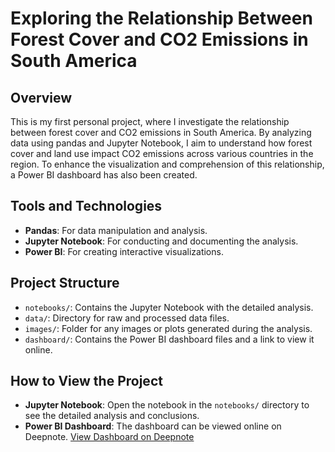 # Exploring the Relationship Between Forest Cover and CO2 Emissions in South America

## Overview

This is my first personal project, where I investigate the relationship between forest cover and CO2 emissions in South America. By analyzing data using pandas and Jupyter Notebook, I aim to understand how forest cover and land use impact CO2 emissions across various countries in the region. To enhance the visualization and comprehension of this relationship, a Power BI dashboard has also been created.

## Tools and Technologies

- **Pandas**: For data manipulation and analysis.
- **Jupyter Notebook**: For conducting and documenting the analysis.
- **Power BI**: For creating interactive visualizations.

## Project Structure

- `notebooks/`: Contains the Jupyter Notebook with the detailed analysis.
- `data/`: Directory for raw and processed data files.
- `images/`: Folder for any images or plots generated during the analysis.
- `dashboard/`: Contains the Power BI dashboard files and a link to view it online.

## How to View the Project

- **Jupyter Notebook**: Open the notebook in the `notebooks/` directory to see the detailed analysis and conclusions.
- **Power BI Dashboard**: The dashboard can be viewed online on Deepnote. [View Dashboard on Deepnote](https://deepnote.com/workspace/mateofernandez-c7c6b165-b5e5-44be-9aa1-6f96867cde09/project/Landandemissionsproject-fdca6125-545d-4b67-bfee-2dbe4475005e/notebook/forestcoverandemissions-e96bcd8a2ffd4f3295471356f333ea5c)

